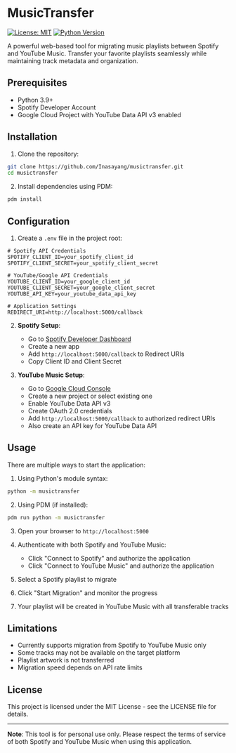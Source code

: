 # MusicTransfer

[![License: MIT](https://img.shields.io/badge/License-MIT-yellow.svg)](https://opensource.org/licenses/MIT)
[![Python Version](https://img.shields.io/badge/python-3.9%2B-blue)](https://www.python.org/downloads/)

A powerful web-based tool for migrating music playlists between Spotify and YouTube Music. Transfer your favorite playlists seamlessly while maintaining track metadata and organization.

## Prerequisites

- Python 3.9+
- Spotify Developer Account
- Google Cloud Project with YouTube Data API v3 enabled

## Installation

1. Clone the repository:

```bash
git clone https://github.com/Inasayang/musictransfer.git
cd musictransfer
```

2. Install dependencies using PDM:

```bash
pdm install
```

## Configuration

1. Create a `.env` file in the project root:

```env
# Spotify API Credentials
SPOTIFY_CLIENT_ID=your_spotify_client_id
SPOTIFY_CLIENT_SECRET=your_spotify_client_secret

# YouTube/Google API Credentials
YOUTUBE_CLIENT_ID=your_google_client_id
YOUTUBE_CLIENT_SECRET=your_google_client_secret
YOUTUBE_API_KEY=your_youtube_data_api_key

# Application Settings
REDIRECT_URI=http://localhost:5000/callback
```

2. **Spotify Setup**:
   - Go to [Spotify Developer Dashboard](https://developer.spotify.com/dashboard)
   - Create a new app
   - Add `http://localhost:5000/callback` to Redirect URIs
   - Copy Client ID and Client Secret

3. **YouTube Music Setup**:
   - Go to [Google Cloud Console](https://console.cloud.google.com/)
   - Create a new project or select existing one
   - Enable YouTube Data API v3
   - Create OAuth 2.0 credentials
   - Add `http://localhost:5000/callback` to authorized redirect URIs
   - Also create an API key for YouTube Data API

## Usage

There are multiple ways to start the application:

1. Using Python's module syntax:
```bash
python -m musictransfer
```

2. Using PDM (if installed):
```bash
pdm run python -m musictransfer
```

3. Open your browser to `http://localhost:5000`

4. Authenticate with both Spotify and YouTube Music:
   - Click "Connect to Spotify" and authorize the application
   - Click "Connect to YouTube Music" and authorize the application

5. Select a Spotify playlist to migrate

6. Click "Start Migration" and monitor the progress

7. Your playlist will be created in YouTube Music with all transferable tracks

## Limitations

- Currently supports migration from Spotify to YouTube Music only
- Some tracks may not be available on the target platform
- Playlist artwork is not transferred
- Migration speed depends on API rate limits

## License

This project is licensed under the MIT License - see the LICENSE file for details.

---

**Note**: This tool is for personal use only. Please respect the terms of service of both Spotify and YouTube Music when using this application.